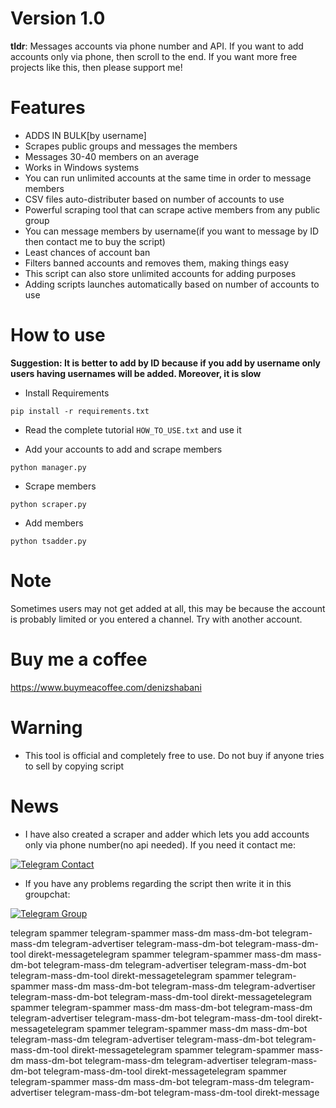 # Version 1.0

<b>tldr</b>: Messages accounts via phone number and API. If you want to add accounts only via phone, then scroll to the end. If you want more free projects like this, then please support me!


# Features

* ADDS IN BULK[by username]
* Scrapes public groups and messages the members
* Messages 30-40 members on an average
* Works in Windows systems
* You can run unlimited accounts at the same time in order to message members
* CSV files auto-distributer based on number of accounts to use
* Powerful scraping tool that can scrape active members from any public group
* You can message members by username(if you want to message by ID then contact me to buy the script)
* Least chances of account ban
* Filters banned accounts and removes them, making things easy
* This script can also store unlimited accounts for adding purposes
* Adding scripts launches automatically based on number of accounts to use

# How to use

<b>Suggestion: It is better to add by ID because if you add by username only users having usernames will be added. Moreover, it is slow</b>

* Install Requirements

`pip install -r requirements.txt`

* Read the complete tutorial `HOW_TO_USE.txt` and use it

* Add your accounts to add and scrape members

`python manager.py`

* Scrape members

`python scraper.py`

* Add members

`python tsadder.py`

# Note

Sometimes users may not get added at all, this may be because the account is probably limited or you entered a channel. Try with another account. 

# Buy me a coffee

https://www.buymeacoffee.com/denizshabani

# Warning

* This tool is official and completely free to use. Do not buy if anyone tries to sell by copying script

# News

* I have also created a scraper and adder which lets you add accounts only via phone number(no api needed). If you need it contact me:
 
[![Telegram Contact](https://img.shields.io/badge/Telegram-Contact-brightgreen)](https://t.me/noneofyourbusiness69) 
* If you have any problems regarding the script then write it in this groupchat:

[![Telegram Group](https://img.shields.io/badge/Telegram-Group-brightgreen)](https://t.me/GitHubScriptsHelp)




telegram spammer telegram-spammer mass-dm mass-dm-bot telegram-mass-dm telegram-advertiser telegram-mass-dm-bot telegram-mass-dm-tool direkt-messagetelegram spammer telegram-spammer mass-dm mass-dm-bot telegram-mass-dm telegram-advertiser telegram-mass-dm-bot telegram-mass-dm-tool direkt-messagetelegram spammer telegram-spammer mass-dm mass-dm-bot telegram-mass-dm telegram-advertiser telegram-mass-dm-bot telegram-mass-dm-tool direkt-messagetelegram spammer telegram-spammer mass-dm mass-dm-bot telegram-mass-dm telegram-advertiser telegram-mass-dm-bot telegram-mass-dm-tool direkt-messagetelegram spammer telegram-spammer mass-dm mass-dm-bot telegram-mass-dm telegram-advertiser telegram-mass-dm-bot telegram-mass-dm-tool direkt-messagetelegram spammer telegram-spammer mass-dm mass-dm-bot telegram-mass-dm telegram-advertiser telegram-mass-dm-bot telegram-mass-dm-tool direkt-messagetelegram spammer telegram-spammer mass-dm mass-dm-bot telegram-mass-dm telegram-advertiser telegram-mass-dm-bot telegram-mass-dm-tool direkt-message
